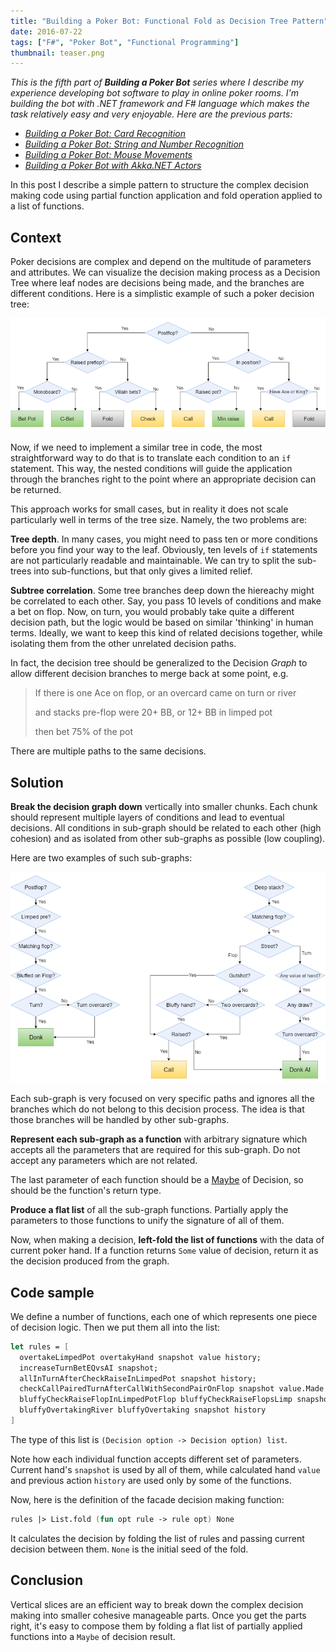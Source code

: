 ```yaml
---
title: "Building a Poker Bot: Functional Fold as Decision Tree Pattern"
date: 2016-07-22
tags: ["F#", "Poker Bot", "Functional Programming"]
thumbnail: teaser.png
---
```


*This is the fifth part of **Building a Poker Bot** series where I describe my experience developing bot software 
to play in online poker rooms. I'm building the bot with .NET framework and F# language which makes the task relatively 
easy and very enjoyable. Here are the previous parts:*

- [*Building a Poker Bot: Card Recognition*](https://mikhail.io/2016/02/building-a-poker-bot-card-recognition/)
- [*Building a Poker Bot: String and Number Recognition*](https://mikhail.io/2016/02/building-a-poker-bot-string-recognition/)
- [*Building a Poker Bot: Mouse Movements*](https://mikhail.io/2016/03/building-a-poker-bot-mouse-movements/)
- [*Building a Poker Bot with Akka.NET Actors*](https://mikhail.io/2016/04/building-a-poker-bot-with-akka-net-actors/)

In this post I describe a simple pattern to structure the complex decision making
code using partial function application and fold operation applied to a list of functions.

Context
-------

Poker decisions are complex and depend on the multitude of parameters and attributes.
We can visualize the decision making process as a Decision Tree where leaf nodes are
decisions being made, and the branches are different conditions. Here is a simplistic
example of such a poker decision tree:

![Simplistic Poker Decision Tree](simple-poker-decision-tree.png)

Now, if we need to implement a similar tree in code, the most straightforward way to
do that is to translate each condition to an `if` statement. This way, the nested
conditions will guide the application through the branches right to the point where
an appropriate decision can be returned.

This approach works for small cases, but in reality it does not scale particularly 
well in terms of the tree size. Namely, the two problems are:

**Tree depth**. In many cases, you might need to pass ten or more conditions before
you find your way to the leaf. Obviously, ten levels of `if` statements are not
particularly readable and maintainable. We can try to split the sub-trees into
sub-functions, but that only gives a limited relief.

**Subtree correlation**. Some tree branches deep down the hiereachy might be correlated
to each other. Say, you pass 10 levels of conditions and make a bet on flop. Now,
on turn, you would probably take quite a different decision path, but the logic
would be based on similar 'thinking' in human terms. Ideally, we want to keep this
kind of related decisions together, while isolating them from the other unrelated
decision paths.

In fact, the decision tree should be generalized to the Decision *Graph* to allow
different decision branches to merge back at some point, e.g.

> If there is one Ace on flop, or an overcard came on turn or river
>
> and stacks pre-flop were 20+ BB, or 12+ BB in limped pot
>
> then bet 75% of the pot

There are multiple paths to the same decisions.

Solution
--------

**Break the decision graph down** vertically into smaller chunks. Each chunk should
represent multiple layers of conditions and lead to eventual decisions. All
conditions in sub-graph should be related to each other (high cohesion) and as 
isolated from other sub-graphs as possible (low coupling).

Here are two examples of such sub-graphs:

![Isolated Decision Sub-graphs](decision-subgraphs.png)

Each sub-graph is very focused on very specific paths and ignores all the branches
which do not belong to this decision process. The idea is that those branches
will be handled by other sub-graphs.

**Represent each sub-graph as a function** with arbitrary signature which accepts
all the parameters that are required for this sub-graph. Do not accept any parameters
which are not related. 

The last parameter of each function should be a 
[Maybe](https://mikhail.io/2016/01/monads-explained-in-csharp/#maybe) of Decision,
so should be the function's return type.

**Produce a flat list** of all the sub-graph functions. Partially apply the parameters
to those functions to unify the signature of all of them.

Now, when making a decision, **left-fold the list of functions** with the data of
current poker hand. If a function returns `Some` value of decision, return it
as the decision produced from the graph.

Code sample
-----------

We define a number of functions, each one of which represents one piece of decision 
logic. Then we put them all into the list:

``` fsharp
let rules = [
  overtakeLimpedPot overtakyHand snapshot value history;
  increaseTurnBetEQvsAI snapshot;
  allInTurnAfterCheckRaiseInLimpedPot snapshot history;
  checkCallPairedTurnAfterCallWithSecondPairOnFlop snapshot value.Made history;
  bluffyCheckRaiseFlopInLimpedPotFlop bluffyCheckRaiseFlopsLimp snapshot value history;
  bluffyOvertakingRiver bluffyOvertaking snapshot history
]
```

The type of this list is `(Decision option -> Decision option) list`.

Note how each individual function accepts different set of parameters. Current hand's
`snapshot` is used by all of them, while calculated hand `value` and previous
action `history` are used only by some of the functions. 

Now, here is the definition of the facade decision making function:

``` fsharp
rules |> List.fold (fun opt rule -> rule opt) None
```

It calculates the decision by folding the list of rules and passing current decision
between them. `None` is the initial seed of the fold.

Conclusion
----------

Vertical slices are an efficient way to break down the complex decision making
into smaller cohesive manageable parts. Once you get the parts right, it's easy
to compose them by folding a flat list of partially applied functions into a
`Maybe` of decision result.